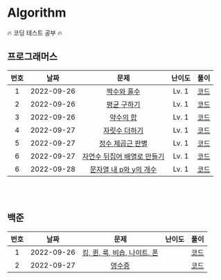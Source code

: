 <h1>Algorithm</h1>

🔥 코딩 테스트 공부 🔥

<h2>프로그래머스</h2>

| 번호 |    날짜    |                                              문제                                              | 난이도 |                풀이                |
| :--: | :--------: | :--------------------------------------------------------------------------------------------: | :----: | :--------------------------------: |
|  1   | 2022-09-26 |         [짝수와 홀수](https://school.programmers.co.kr/learn/courses/30/lessons/12937)         | Lv. 1  | [코드](/Programmers/Lv.%201/01.js) |
|  2   | 2022-09-26 |         [평균 구하기](https://school.programmers.co.kr/learn/courses/30/lessons/12937)         | Lv. 1  | [코드](/Programmers/Lv.%201/02.js) |
|  3   | 2022-09-26 |          [약수의 합](https://school.programmers.co.kr/learn/courses/30/lessons/12928)          | Lv. 1  | [코드](/Programmers/Lv.%201/03.js) |
|  4   | 2022-09-27 |        [자릿수 더하기](https://school.programmers.co.kr/learn/courses/30/lessons/12931)        | Lv. 1  | [코드](/Programmers/Lv.%201/04.js) |
|  5   | 2022-09-27 |      [정수 제곱근 판별](https://school.programmers.co.kr/learn/courses/30/lessons/12934)       | Lv. 1  | [코드](/Programmers/Lv.%201/05.js) |
|  6   | 2022-09-27 | [자연수 뒤집어 배열로 만들기](https://school.programmers.co.kr/learn/courses/30/lessons/12932) | Lv. 1  | [코드](/Programmers/Lv.%201/06.js) |
|  6   | 2022-09-28 |   [문자열 내 p와 y의 개수](https://school.programmers.co.kr/learn/courses/30/lessons/12916)    | Lv. 1  | [코드](/Programmers/Lv.%201/07.js) |

<br></br>

<h2>백준</h2>

| 번호 |    날짜    |                                 문제                                 |                                 난이도                                  |            풀이            |
| :--: | :--------: | :------------------------------------------------------------------: | :---------------------------------------------------------------------: | :------------------------: |
|  1   | 2022-09-26 | [킹, 퀸, 룩, 비숍, 나이트, 폰](https://www.acmicpc.net/problem/3003) | <img src="https://d2gd6pc034wcta.cloudfront.net/tier/1.svg" width="15"> | [코드](/Baekjoon/3003.js)  |
|  2   | 2022-09-27 |           [영수증](https://www.acmicpc.net/problem/25304)            | <img src="https://d2gd6pc034wcta.cloudfront.net/tier/1.svg" width="15"> | [코드](/Baekjoon/25304.js) |
